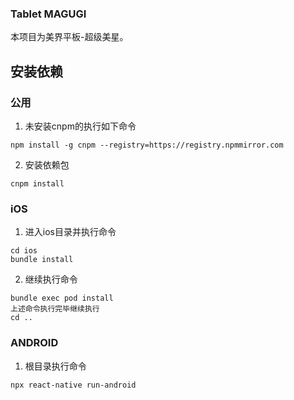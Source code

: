 ### Tablet MAGUGI
本项目为美界平板-超级美星。

## 安装依赖
### 公用
1. 未安装cnpm的执行如下命令
```
npm install -g cnpm --registry=https://registry.npmmirror.com
```
2. 安装依赖包
```
cnpm install
```

### iOS
1. 进入ios目录并执行命令
```
cd ios
bundle install
```
2. 继续执行命令
```
bundle exec pod install
上述命令执行完毕继续执行
cd ..
```
### ANDROID
1. 根目录执行命令
```
npx react-native run-android
```

